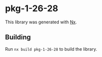 # pkg-1-26-28

This library was generated with [Nx](https://nx.dev).

## Building

Run `nx build pkg-1-26-28` to build the library.
